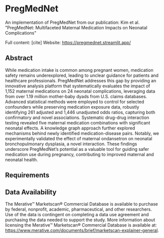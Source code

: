 # PregMedNet
An implementation of PregMedNet from our publication: Kim et al. "PregMedNet: Multifaceted Maternal Medication Impacts on Neonatal Complications"

Full content: [cite]
Website: https://pregmednet.streamlit.app/

## Abstract
While medication intake is common among pregnant women, medication safety remains underexplored, leading to unclear guidance for patients and healthcare professionals. PregMedNet addresses this gap by providing an innovative analysis platform that systematically evaluates the impact of 1,152 maternal medications on 24 neonatal complications, leveraging data from over 1.19 million mother-baby dyads from U.S. claims databases. Advanced statistical methods were employed to control for selected confounders while preserving medication exposure data, robustly identifying 261 adjusted and 1,446 unadjusted odds ratios, capturing both confirmatory and novel associations. Systematic drug-drug interaction testing revealed five maternal medication combinations with significant neonatal effects. A knowledge graph approach further explored mechanisms behind newly identified medication-disease pairs. Notably, we experimentally validated the effect of maternal ondansetron on neonatal bronchopulmonary dysplasia, a novel interaction. These findings underscore PregMedNet’s potential as a valuable tool for guiding safer medication use during pregnancy, contributing to improved maternal and neonatal health.

## Requirements

## Data Availability
The Merative™ Marketscan® Commercial Database is available to purchase by federal, nonprofit, academic, pharmaceutical, and other researchers. Use of the data is contingent on completing a data use agreement and purchasing the data needed to support the study. More information about licensing the Merative™ Marketscan® Commercial Database is available at: https://www.merative.com/documents/brief/marketscan-explainer-general. 